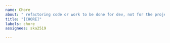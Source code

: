 ```yaml
---
name: Chore
about: " refactoring code or work to be done for dev, not for the project"
title: "[CHORE]"
labels: chore
assignees: ska2519

---
```




